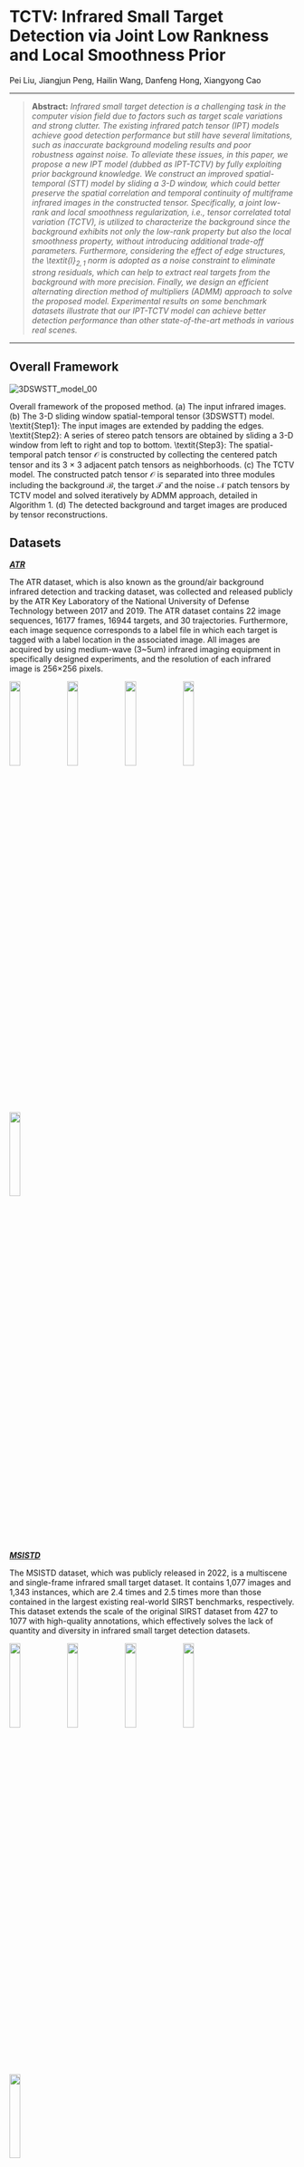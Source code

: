 # **TCTV: Infrared Small Target Detection via Joint Low Rankness and Local Smoothness Prior**  
Pei Liu, Jiangjun Peng, Hailin Wang, Danfeng Hong, Xiangyong Cao

<hr />

> **Abstract:** *Infrared small target detection is a challenging task in the computer vision field due to factors such as target scale variations and strong clutter. The existing infrared patch tensor (IPT) models achieve good detection performance but still have several limitations, such as inaccurate background modeling results and poor robustness against noise. To alleviate these issues, in this paper, we propose a new IPT model (dubbed as IPT-TCTV) by fully exploiting prior background knowledge. We construct an improved spatial-temporal (STT) model by sliding a 3-D window, which could better preserve the spatial correlation and temporal continuity of multiframe infrared images in the constructed tensor. Specifically, a joint low-rank and local smoothness regularization, i.e., tensor correlated total variation (TCTV), is utilized to characterize the background since the background exhibits not only the low-rank property but also the local smoothness property, without introducing additional trade-off parameters. Furthermore, considering the effect of edge structures, the \textit{l}$_{2,1}$ norm is adopted as a noise constraint to eliminate strong residuals, which can help to extract real targets from the background with more precision. Finally, we design an efficient alternating direction method of multipliers (ADMM) approach to solve the proposed model. Experimental results on some benchmark datasets illustrate that our IPT-TCTV model can achieve better detection performance than other state-of-the-art methods in various real scenes.*
<hr />

## Overall Framework
![3DSWSTT_model_00](https://github.com/user-attachments/assets/15f6a927-7bce-4c3b-a1f2-539a75004c80)

Overall framework of the proposed method. (a) The input infrared images. (b) The 3-D sliding window spatial-temporal tensor (3DSWSTT) model. \textit{Step1}: The input images are extended by padding the edges. \textit{Step2}: A series of stereo patch tensors are obtained by sliding a 3-D window from left to right and top to bottom. \textit{Step3}: The spatial-temporal patch tensor $\mathcal{O}$ is constructed by collecting the centered patch tensor and its 3 × 3 adjacent patch tensors as neighborhoods. (c) The TCTV model. The constructed patch tensor $\mathcal{O}$ is separated into three modules including the background $\mathcal{B}$, the target $\mathcal{T}$ and the noise $\mathcal{N}$ patch tensors by TCTV model and solved iteratively by ADMM approach, detailed in Algorithm 1. (d) The detected background and target images are produced by tensor reconstructions.

## Datasets
[_**ATR**_](http://www.sciencedb.cn/dataSet/handle/902)

The ATR dataset, which is also known as the ground/air background infrared detection and tracking dataset, was collected and released publicly by the ATR Key Laboratory of the National University of Defense Technology between 2017 and 2019. The ATR dataset contains 22 image sequences, 16177 frames, 16944 targets, and 30 trajectories. Furthermore, each image sequence corresponds to a label file in which each target is tagged with a label location in the associated image. All images are acquired by using medium-wave (3~5um) infrared imaging equipment in specifically designed experiments, and the resolution of each infrared image is 256×256 pixels.

<img src="https://github.com/user-attachments/assets/91313a45-7c34-4f72-8fcf-4b621bcd96b6" width="19.5%"/> <img src="https://github.com/user-attachments/assets/375ff992-75e0-4f9a-bcce-9f555d837ed1" width="19.5%"/> <img src="https://github.com/user-attachments/assets/03ac221d-4f76-45bd-bd11-e6d66dd35f66" width="19.5%"/> <img src="https://github.com/user-attachments/assets/1efe7da0-1f4f-4aa4-a60d-c2f344654c61" width="19.5%"/> <img src="https://github.com/user-attachments/assets/ea8eb38b-6141-4952-b997-162f10105b16" width="19.5%"/>


[_**MSISTD**_](https://github.com/Crescent-Ao/MSISTD)

The MSISTD dataset, which was publicly released in 2022, is a multiscene and single-frame infrared small target dataset. It contains 1,077 images and 1,343 instances, which are 2.4 times and 2.5 times more than those contained in the largest existing real-world SIRST benchmarks, respectively. This dataset extends the scale of the original SIRST dataset from 427 to 1077 with high-quality annotations, which effectively solves the lack of quantity and diversity in infrared small target detection datasets.

<img src="https://github.com/user-attachments/assets/84e91a1e-3bfa-465a-aee4-8f203a60567d" width="19.5%"/>
<img src="https://github.com/user-attachments/assets/a25ee459-19d9-4606-b7c0-d1dd3b385275" width="19.5%"/>
<img src="https://github.com/user-attachments/assets/ee2b52ae-0913-4228-a688-48e82b751c0f" width="19.5%"/>
<img src="https://github.com/user-attachments/assets/fca148f6-17c5-4bbf-bb4a-f4d8b2b0fad0" width="19.5%"/>
<img src="https://github.com/user-attachments/assets/aa2c6eab-4a3a-4bfb-9124-1c9472be72a0" width="19.5%"/>

















